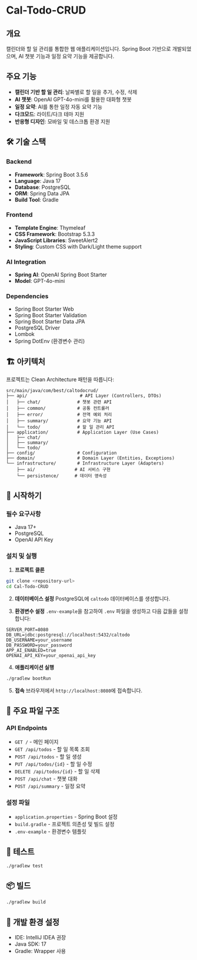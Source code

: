 # Cal-Todo-CRUD

## 개요
캘린더와 할 일 관리를 통합한 웹 애플리케이션입니다. Spring Boot 기반으로 개발되었으며, AI 챗봇 기능과 일정 요약 기능을 제공합니다.

## 주요 기능
- **캘린더 기반 할 일 관리**: 날짜별로 할 일을 추가, 수정, 삭제
- **AI 챗봇**: OpenAI GPT-4o-mini를 활용한 대화형 챗봇
- **일정 요약**: AI를 통한 일정 자동 요약 기능
- **다크모드**: 라이트/다크 테마 지원
- **반응형 디자인**: 모바일 및 데스크톱 환경 지원

## 🛠 기술 스택

### Backend
- **Framework**: Spring Boot 3.5.6
- **Language**: Java 17
- **Database**: PostgreSQL
- **ORM**: Spring Data JPA
- **Build Tool**: Gradle

### Frontend
- **Template Engine**: Thymeleaf
- **CSS Framework**: Bootstrap 5.3.3
- **JavaScript Libraries**: SweetAlert2
- **Styling**: Custom CSS with Dark/Light theme support

### AI Integration
- **Spring AI**: OpenAI Spring Boot Starter
- **Model**: GPT-4o-mini

### Dependencies
- Spring Boot Starter Web
- Spring Boot Starter Validation
- Spring Boot Starter Data JPA
- PostgreSQL Driver
- Lombok
- Spring DotEnv (환경변수 관리)

## 🏗 아키텍처
프로젝트는 Clean Architecture 패턴을 따릅니다:

```
src/main/java/com/best/caltodocrud/
├── api/                    # API Layer (Controllers, DTOs)
│   ├── chat/              # 챗봇 관련 API
│   ├── common/            # 공통 컨트롤러
│   ├── error/             # 전역 예외 처리
│   ├── summary/           # 요약 기능 API
│   └── todo/              # 할 일 관리 API
├── application/           # Application Layer (Use Cases)
│   ├── chat/
│   ├── summary/
│   └── todo/
├── config/                # Configuration
├── domain/                # Domain Layer (Entities, Exceptions)
└── infrastructure/        # Infrastructure Layer (Adapters)
    ├── ai/               # AI 서비스 구현
    └── persistence/      # 데이터 영속성
```

## 🚀 시작하기

### 필수 요구사항
- Java 17+
- PostgreSQL
- OpenAI API Key

### 설치 및 실행

1. **프로젝트 클론**
```bash
git clone <repository-url>
cd Cal-Todo-CRUD
```

2. **데이터베이스 설정**
PostgreSQL에 `caltodo` 데이터베이스를 생성합니다.

3. **환경변수 설정**
`.env-example`을 참고하여 `.env` 파일을 생성하고 다음 값들을 설정합니다:
```env
SERVER_PORT=8080
DB_URL=jdbc:postgresql://localhost:5432/caltodo
DB_USERNAME=your_username
DB_PASSWORD=your_password
APP_AI_ENABLED=true
OPENAI_API_KEY=your_openai_api_key
```

4. **애플리케이션 실행**
```bash
./gradlew bootRun
```

5. **접속**
브라우저에서 `http://localhost:8080`에 접속합니다.

## 📁 주요 파일 구조

### API Endpoints
- `GET /` - 메인 페이지
- `GET /api/todos` - 할 일 목록 조회
- `POST /api/todos` - 할 일 생성
- `PUT /api/todos/{id}` - 할 일 수정
- `DELETE /api/todos/{id}` - 할 일 삭제
- `POST /api/chat` - 챗봇 대화
- `POST /api/summary` - 일정 요약

### 설정 파일
- `application.properties` - Spring Boot 설정
- `build.gradle` - 프로젝트 의존성 및 빌드 설정
- `.env-example` - 환경변수 템플릿

## 🧪 테스트
```bash
./gradlew test
```

## 📦 빌드
```bash
./gradlew build
```

## 🔧 개발 환경 설정
- IDE: IntelliJ IDEA 권장
- Java SDK: 17
- Gradle: Wrapper 사용
